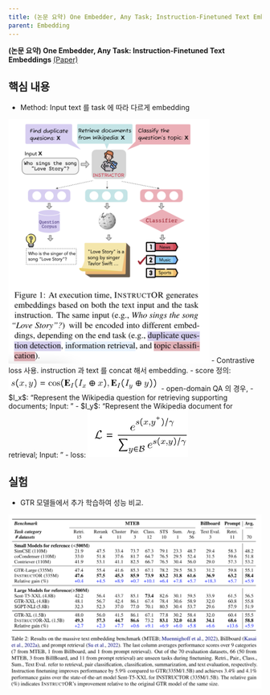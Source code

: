 ```yaml
---
title: (논문 요약) One Embedder, Any Task; Instruction-Finetuned Text Embeddings
parent: Embedding
---
```


**(논문 요약) One Embedder, Any Task: Instruction-Finetuned Text Embeddings** [(Paper)](https://arxiv.org/pdf/2212.09741)

## 핵심 내용

- Method: Input text 를 task 에 따라 다르게 embedding  
<img src="/data/papers/instructor-embedding/overview.png" width="400" />
- Contrastive loss 사용. instruction 과 text 를 concat 해서 embedding.
   - score 정의: <img src="/data/papers/instructor-embedding/loss2.png" width="300" />
   - open-domain QA 의 경우, 
      - $I_x$: “Represent the Wikipedia question for retrieving supporting documents; Input: ” 
      - $I_y$: “Represent the Wikipedia document for retrieval; Input: ”   
   - loss: <img src="/data/papers/instructor-embedding/loss1.png" width="200" />  


## 실험
- GTR 모델들에서 추가 학습하여 성능 비교.  
<img src="/data/papers/instructor-embedding/result.png" width="800" />
